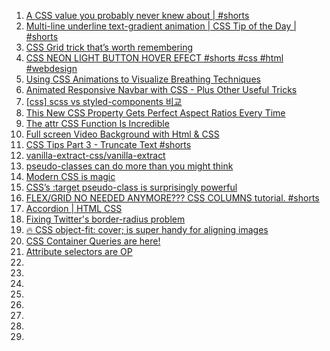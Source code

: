 1. [A CSS value you probably never knew about | #shorts](https://youtube.com/shorts/IkVDgvnjCHo?feature=share)
1. [Multi-line underline text-gradient animation | CSS Tip of the Day | #shorts](https://youtube.com/shorts/_1vEGYWaaQY?feature=share)
1. [CSS Grid trick that’s worth remembering](https://youtube.com/shorts/oy2iUDT0mf8?feature=share)
1. [CSS NEON LIGHT BUTTON HOVER EFECT #shorts #css #html #webdesign](https://youtube.com/shorts/PWsJAlu7pAc?feature=share)
1. [Using CSS Animations to Visualize Breathing Techniques](https://vmar76.medium.com/using-css-animations-to-visualize-breathing-techniques-7a20ee0aed5a)
1. [Animated Responsive Navbar with CSS - Plus Other Useful Tricks](https://youtu.be/biOMz4puGt8)
1. [[css] scss vs styled-components 비교](https://velog.io/@aneb/scss-vs-styled-component)
1. [This New CSS Property Gets Perfect Aspect Ratios Every Time](https://youtube.com/shorts/6ZXZE0iVTkk?feature=share)
1. [The attr CSS Function Is Incredible](https://youtube.com/shorts/XU2MxPWbvGM?feature=share)
1. [Full screen Video Background with Html & CSS](https://youtu.be/5q8pIRVabFg)
1. [CSS Tips Part 3 - Truncate Text #shorts](https://youtube.com/shorts/AdH7-Bc_f4I?feature=share)
1. [vanilla-extract-css/vanilla-extract](https://github.com/vanilla-extract-css/vanilla-extract)
1. [pseudo-classes can do more than you might think](https://youtube.com/shorts/DNIW7Jr42os?feature=share)
1. [Modern CSS is magic](https://youtube.com/shorts/SGlpOnIgk1w?feature=share)
1. [CSS’s :target pseudo-class is surprisingly powerful](https://youtube.com/shorts/9ioJV5c7Jho?feature=share)
1. [FLEX/GRID NO NEEDED ANYMORE??? CSS COLUMNS tutorial. #shorts](https://youtube.com/shorts/_dnCbRxaVpA?feature=share)
1. [Accordion | HTML CSS](https://youtube.com/shorts/TXQex879IqM?feature=share)
1. [Fixing Twitter's border-radius problem](https://youtube.com/shorts/Nxart37XGaU?feature=share)
1. [🔥 CSS object-fit: cover; is super handy for aligning images](https://youtube.com/shorts/NYlbXEsOUxQ?feature=share)
1. [CSS Container Queries are here!](https://youtube.com/shorts/WXddakiAW4s?feature=share)
1. [Attribute selectors are OP](https://youtube.com/shorts/PdTPpjMiQFg?feature=share)
1. []()
1. []()
1. []()
1. []()
1. []()
1. []()
1. []()
1. []()
